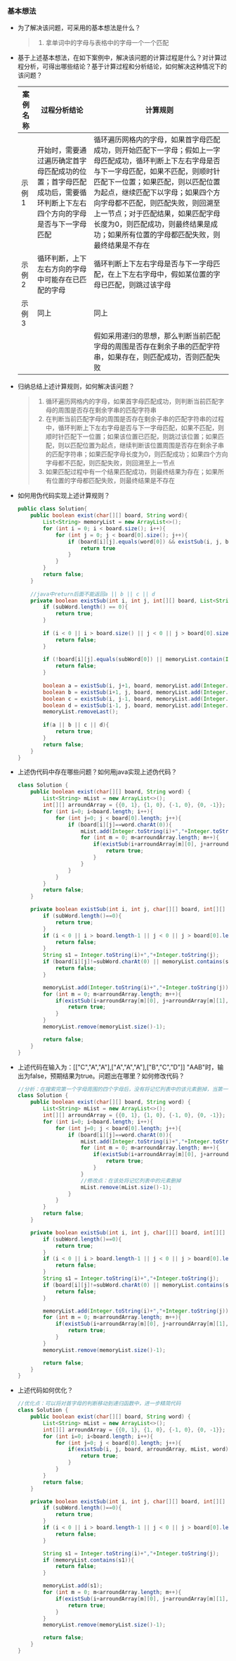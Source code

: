 ### 基本想法

* 为了解决该问题，可采用的基本想法是什么？

  > 1. 拿单词中的字母与表格中的字母一个一个匹配

* 基于上述基本想法，在如下案例中，解决该问题的计算过程是什么？对计算过程分析，可得出哪些结论？基于计算过程和分析结论，如何解决这种情况下的该问题？

  | 案例名称 | 过程分析结论                                                 | 计算规则                                                     |
  | -------- | ------------------------------------------------------------ | ------------------------------------------------------------ |
  | 示例1    | 开始时，需要通过遍历确定首字母匹配成功的位置；首字母匹配成功后，需要循环判断上下左右四个方向的字母是否与下一字母匹配 | 循环遍历网格内的字母，如果首字母匹配成功，则开始匹配下一字母；假如上一字母匹配成功，循环判断上下左右字母是否与下一字母匹配，如果不匹配，则顺时针匹配下一位置；如果匹配，则以匹配位置为起点，继续匹配下以字母；如果四个方向字母都不匹配，则匹配失败，则回溯至上一节点；对于匹配结果，如果匹配字母长度为0，则匹配成功，则最终结果是成功；如果所有位置的字母都匹配失败，则最终结果是不存在 |
  | 示例2    | 循环判断，上下左右方向的字母中可能存在已匹配的字母           | 循环判断上下左右字母是否与下一字母匹配，在上下左右字母中，假如某位置的字母已匹配，则跳过该字母 |
  | 示例3    | 同上                                                         | 同上                                                         |
  |          |                                                              | 假如采用递归的思想，那么判断当前匹配字母的周围是否存在剩余子串的匹配字符串，如果存在，则匹配成功，否则匹配失败 |
  
* 归纳总结上述计算规则，如何解决该问题？

  > 1. 循环遍历网格内的字母，如果首字母匹配成功，则判断当前匹配字母的周围是否存在剩余字串的匹配字符串
  > 1. 在判断当前匹配字母的周围是否存在剩余子串的匹配字符串的过程中，循环判断上下左右字母是否与下一字母匹配，如果不匹配，则顺时针匹配下一位置；如果该位置已匹配，则跳过该位置；如果匹配，则以匹配位置为起点，继续判断该位置周围是否存在剩余子串的匹配字符串；如果匹配字母长度为0，则匹配成功；如果四个方向字母都不匹配，则匹配失败，则回溯至上一节点
  > 1. 如果匹配过程中有一个结果匹配成功，则最终结果为存在；如果所有位置的字母都匹配失败，则最终结果是不存在

* 如何用伪代码实现上述计算规则？

  ```java
  public class Solution{
      public boolean exist(char[][] board, String word){
          List<String> memoryList = new ArrayList<>();
          for (int i = 0; i < board.size(); i++){
              for (int j = 0; j < board[0].size(); j++){
                  if (board[i][j].equals(word[0]) && existSub(i, j, board, memoryList.add(Integer.toString(i) + "," + Integer.toString(j)), word.subString(1))){
                      return true
                  }
              }
          }
          return false;
      }
      
      //java中return后面不能返回a || b || c || d
      private boolean existSub(int i, int j, int[][] board, List<String> memoryList, String subWord){
          if (subWord.length() == 0){
              return true;
          }
          
          if (i < 0 || i > board.size() || j < 0 || j > board[0].size()){
              return false;
          }
          
          if (!board[i][j].equals(subWord[0]) || memoryList.contain(Integer.toString(i) + "," + Integer.toString(j))){
              return false;
          }
          
          boolean a = existSub(i, j+1, board, memoryList.add(Integer.toString(i) + "," + Integer.toString(j)), subWord.subString(1));
          boolean b = existSub(i+1, j, board, memoryList.add(Integer.toString(i) + "," + Integer.toString(j)), subWord.subString(1));
          boolean c = existSub(i, j-1, board, memoryList.add(Integer.toString(i) + "," + Integer.toString(j)), subWord.subString(1));
          boolean d = existSub(i-1, j, board, memoryList.add(Integer.toString(i) + "," + Integer.toString(j)), subWord.subString(1));
          memoryList.removeLast();
          
          if(a || b || c || d){
              return true;
          }
          return false;
      }
  }	
  ```

* 上述伪代码中存在哪些问题？如何用java实现上述伪代码？

  ```java
  class Solution {
      public boolean exist(char[][] board, String word) {
          List<String> mList = new ArrayList<>();
          int[][] arroundArray = {{0, 1}, {1, 0}, {-1, 0}, {0, -1}};
          for (int i=0; i<board.length; i++){
              for (int j=0; j < board[0].length; j++){
                  if (board[i][j]==word.charAt(0)){
                      mList.add(Integer.toString(i)+","+Integer.toString(j));
                      for (int m = 0; m<arroundArray.length; m++){
                          if(existSub(i+arroundArray[m][0], j+arroundArray[m][1], board, arroundArray, mList, word.substring(1))){
                              return true;
                          }
                      }
                  }
              }
          }
          return false;
      }
  
      private boolean existSub(int i, int j, char[][] board, int[][] arroundArray, List<String> memoryList, String subWord){
          if (subWord.length()==0){
              return true;
          }
          if (i < 0 || i > board.length-1 || j < 0 || j > board[0].length-1){
              return false;
          }
          String s1 = Integer.toString(i)+","+Integer.toString(j);
          if (board[i][j]!=subWord.charAt(0) || memoryList.contains(s1)){
              return false;
          }
  
          memoryList.add(Integer.toString(i)+","+Integer.toString(j));
          for (int m = 0; m<arroundArray.length; m++){
              if(existSub(i+arroundArray[m][0], j+arroundArray[m][1], board, arroundArray, memoryList, subWord.substring(1))){
                  return true;
              }
          }
          memoryList.remove(memoryList.size()-1);
  
          return false;
      }
  }
  ```
  
* 上述代码在输入为：[["C","A","A"],["A","A","A"],["B","C","D"]] "AAB"时，输出为false，预期结果为true。问题出在哪里？如何修改代码？

  ```java
  //分析：在搜索完第一个字母周围的四个字母后，没有将记忆列表中的该元素删掉，当第一个字母周围四个字母都不匹配并移动至下一字母匹配时，导致该字母仍在记忆列表中，导致报错
  class Solution {
      public boolean exist(char[][] board, String word) {
          List<String> mList = new ArrayList<>();
          int[][] arroundArray = {{0, 1}, {1, 0}, {-1, 0}, {0, -1}};
          for (int i=0; i<board.length; i++){
              for (int j=0; j < board[0].length; j++){
                  if (board[i][j]==word.charAt(0)){
                      mList.add(Integer.toString(i)+","+Integer.toString(j));
                      for (int m = 0; m<arroundArray.length; m++){
                          if(existSub(i+arroundArray[m][0], j+arroundArray[m][1], board, arroundArray, mList, word.substring(1))){
                              return true;
                          }
                      }
                      //修改点：在该处将记忆列表中的元素删掉
                      mList.remove(mList.size()-1);
                  }
              }
          }
          return false;
      }
  
      private boolean existSub(int i, int j, char[][] board, int[][] arroundArray, List<String> memoryList, String subWord){
          if (subWord.length()==0){
              return true;
          }
          if (i < 0 || i > board.length-1 || j < 0 || j > board[0].length-1){
              return false;
          }
          String s1 = Integer.toString(i)+","+Integer.toString(j);
          if (board[i][j]!=subWord.charAt(0) || memoryList.contains(s1)){
              return false;
          }
  
          memoryList.add(Integer.toString(i)+","+Integer.toString(j));
          for (int m = 0; m<arroundArray.length; m++){
              if(existSub(i+arroundArray[m][0], j+arroundArray[m][1], board, arroundArray, memoryList, subWord.substring(1))){
                  return true;
              }
          }
          memoryList.remove(memoryList.size()-1);
  
          return false;
      }
  }
  ```

* 上述代码如何优化？

  ```java
  //优化点：可以将对首字母的判断移动到递归函数中，进一步精简代码
  class Solution {
      public boolean exist(char[][] board, String word) {
          List<String> mList = new ArrayList<>();
          int[][] arroundArray = {{0, 1}, {1, 0}, {-1, 0}, {0, -1}};
          for (int i=0; i<board.length; i++){
              for (int j=0; j < board[0].length; j++){
                  if(existSub(i, j, board, arroundArray, mList, word)){
                      return true;
                  }
              }
          }
          return false;
      }
  
      private boolean existSub(int i, int j, char[][] board, int[][] arroundArray, List<String> memoryList, String subWord){
          if (subWord.length()==0){
              return true;
          }
          if (i < 0 || i > board.length-1 || j < 0 || j > board[0].length-1 || board[i][j]!=subWord.charAt(0)){
              return false;
          }
  
          String s1 = Integer.toString(i)+","+Integer.toString(j);
          if (memoryList.contains(s1)){
              return false;
          }
  
          memoryList.add(s1);
          for (int m = 0; m<arroundArray.length; m++){
              if(existSub(i+arroundArray[m][0], j+arroundArray[m][1], board, arroundArray, memoryList, subWord.substring(1))){
                  return true;
              }
          }
          memoryList.remove(memoryList.size()-1);
  
          return false;
      }
  }
  ```

  